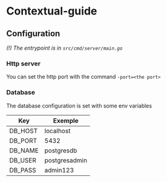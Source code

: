 # Contextual-guide

## Configuration

_(!) The entrypoint is in `src/cmd/server/main.go`_
### Http server

You can set the http port with the command `-port=<the port>`

### Database

The database configuration is set with some env variables

| Key     | Exemple       |
| ------- | ------------- |
| DB_HOST | localhost     |
| DB_PORT | 5432          |
| DB_NAME | postgresdb    |
| DB_USER | postgresadmin |
| DB_PASS | admin123      |
